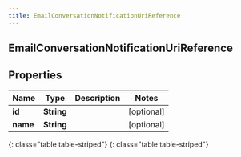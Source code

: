 ```yaml
---
title: EmailConversationNotificationUriReference
---
```

## EmailConversationNotificationUriReference


## Properties

| Name | Type | Description | Notes |
| ------------ | ------------- | ------------- | ------------- |
| **id** | **String** |  |  [optional] |
| **name** | **String** |  |  [optional] |
{: class="table table-striped"}
{: class="table table-striped"}


